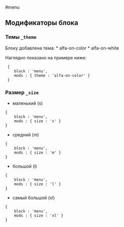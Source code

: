 #menu

## Модификаторы блока

### Темы `_theme`

Блоку добавлена тема:
    * alfa-on-color
    * alfa-on-white

Наглядно показано на примере ниже:

```bemjson
 {
    block : 'menu',
    mods : { theme : 'alfa-on-color' }
 }
```

### Размер `_size`

- маленький (s)

```bemjson
{
    block : 'menu',
    mods : { size : 's' }
}
```

- средний (m)

```bemjson
{
    block : 'menu',
    mods : { size : 'm' }
}
```

- большой (l)

```bemjson
{
    block : 'menu',
    mods : { size : 'l' }
}
```

- самый большой (xl)

```bemjson
{
    block : 'menu',
    mods : { size : 'xl' }
}
```
